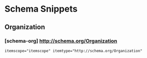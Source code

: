 # Schema Snippets

## Organization

### [schema-org] http://schema.org/Organization

```html
itemscope="itemscope" itemtype="http://schema.org/Organization"
```
